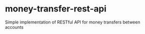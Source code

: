 # money-transfer-rest-api
Simple implementation of RESTful API for money transfers between accounts
